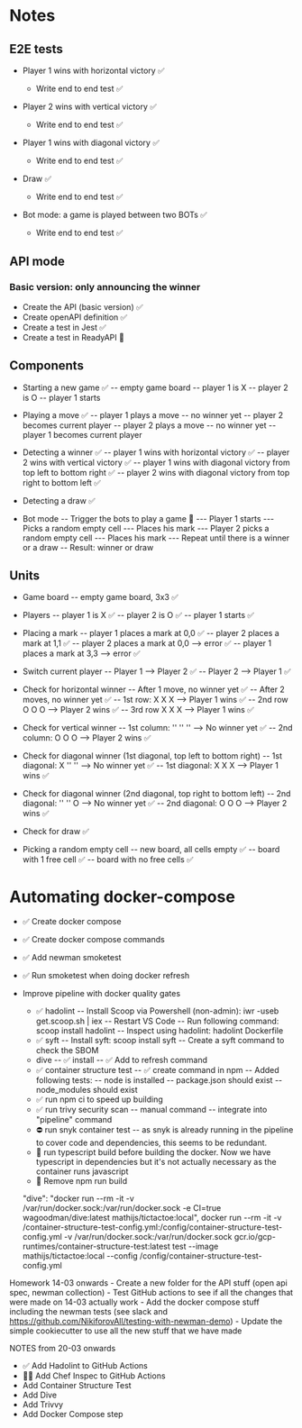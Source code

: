 # Notes

## E2E tests
- Player 1 wins with horizontal victory ✅
    - Write end to end test ✅

- Player 2 wins with vertical victory ✅
    - Write end to end test ✅

- Player 1 wins with diagonal victory ✅
    - Write end to end test ✅

- Draw ✅
    - Write end to end test ✅

- Bot mode: a game is played between two BOTs ✅
    - Write end to end test ✅

## API mode

### Basic version: only announcing the winner
- Create the API (basic version) ✅
- Create openAPI definition ✅
- Create a test in Jest ✅
- Create a test in ReadyAPI 🙌

## Components
- Starting a new game ✅
-- empty game board
-- player 1 is X
-- player 2 is O
-- player 1 starts

- Playing a move ✅
-- player 1 plays a move
-- no winner yet
-- player 2 becomes current player
-- player 2 plays a move
-- no winner yet
-- player 1 becomes current player

- Detecting a winner ✅
-- player 1 wins with horizontal victory ✅
-- player 2 wins with vertical victory ✅
-- player 1 wins with diagonal victory from top left to bottom right ✅
-- player 2 wins with diagonal victory from top right to bottom left ✅

- Detecting a draw ✅

- Bot mode 
-- Trigger the bots to play a game 🙌
--- Player 1 starts
--- Picks a random empty cell
--- Places his mark
--- Player 2 picks a random empty cell
--- Places his mark
--- Repeat until there is a winner or a draw
-- Result: winner or draw

## Units
- Game board
-- empty game board, 3x3 ✅

- Players 
-- player 1 is X ✅
-- player 2 is O ✅
-- player 1 starts ✅

- Placing a mark
-- player 1 places a mark at 0,0 ✅
-- player 2 places a mark at 1,1 ✅
-- player 2 places a mark at 0,0 --> error ✅
-- player 1 places a mark at 3,3 --> error ✅

- Switch current player
-- Player 1 --> Player 2 ✅
-- Player 2 --> Player 1 ✅

- Check for horizontal winner
-- After 1 move, no winner yet ✅
-- After 2 moves, no winner yet ✅
-- 1st row: X X X --> Player 1 wins ✅
-- 2nd row O O O --> Player 2 wins ✅
-- 3rd row X X X --> Player 1 wins ✅

- Check for vertical winner
-- 1st column: '' '' '' --> No winner yet ✅
-- 2nd column: O O O --> Player 2 wins ✅

- Check for diagonal winner (1st diagonal, top left to bottom right)
-- 1st diagonal: X '' '' --> No winner yet ✅
-- 1st diagonal: X X X --> Player 1 wins ✅

- Check for diagonal winner (2nd diagonal, top right to bottom left)
-- 2nd diagonal: '' '' O --> No winner yet ✅
-- 2nd diagonal: O O O --> Player 2 wins ✅

- Check for draw ✅

- Picking a random empty cell
-- new board, all cells empty ✅
-- board with 1 free cell ✅
-- board with no free cells ✅

# Automating docker-compose
- ✅ Create docker compose
- ✅ Create docker compose commands
- ✅ Add newman smoketest
- ✅ Run smoketest when doing docker refresh
- Improve pipeline with docker quality gates
    - ✅ hadolint
        -- Install Scoop via Powershell (non-admin): iwr -useb get.scoop.sh | iex
        -- Restart VS Code
        -- Run following command: scoop install hadolint 
        -- Inspect using hadolint: hadolint Dockerfile
    -  ✅ syft
        -- Install syft: scoop install syft
        -- Create a syft command to check the SBOM
    - dive
        -- ✅ install
        -- ✅ Add to refresh command
    - ✅ container structure test
        -- ✅ create command in npm
        -- Added following tests:
            -- node is installed
            -- package.json should exist
            -- node_modules should exist
    - ✅ run npm ci to speed up building
    - ✅ run trivy security scan
        -- manual command
        -- integrate into "pipeline" command
    - ⛔️ run snyk container test
        -- as snyk is already running in the pipeline to cover code and dependencies, this seems to be redundant.
    - 🦑 run typescript build before building the docker.
        Now we have typescript in dependencies but it's not actually necessary as the container runs javascript
    - 🤲 Remove npm run build 

    "dive": "docker run --rm -it -v /var/run/docker.sock:/var/run/docker.sock -e CI=true wagoodman/dive:latest mathijs/tictactoe:local",
    docker run --rm -it -v /container-structure-test-config.yml:/config/container-structure-test-config.yml -v /var/run/docker.sock:/var/run/docker.sock gcr.io/gcp-runtimes/container-structure-test:latest test --image mathijs/tictactoe:local --config /config/container-structure-test-config.yml

Homework 14-03 onwards
    - Create a new folder for the API stuff (open api spec, newman collection)
    - Test GitHub actions to see if all the changes that were made on 14-03 actually work
    - Add the docker compose stuff including the newman tests (see slack and https://github.com/NikiforovAll/testing-with-newman-demo)
    - Update the simple cookiecutter to use all the new stuff that we have made


NOTES from 20-03 onwards
- ✅ Add Hadolint to GitHub Actions
- 🙋‍♂️ Add Chef Inspec to GitHub Actions
- Add Container Structure Test
- Add Dive
- Add Trivvy
- Add Docker Compose step
